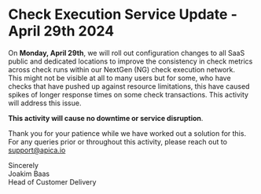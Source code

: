 # Check Execution Service Update - April 29th 2024

On **Monday, April 29th**, we will roll out configuration changes to all SaaS public and dedicated locations to improve the consistency in check metrics across check runs within our NextGen (NG) check execution network. \
This might not be visible at all to many users but for some, who have checks that have pushed up against resource limitations, this have caused spikes of longer response times on some check transactions. This activity will address this issue.&#x20;

**This activity will cause no downtime or service disruption**.&#x20;

Thank you for your patience while we have worked out a solution for this.\
For any queries prior or throughout this activity, please reach out to [support@apica.io](mailto:support@apica.io)

Sincerely\
Joakim Baas\
Head of Customer Delivery
